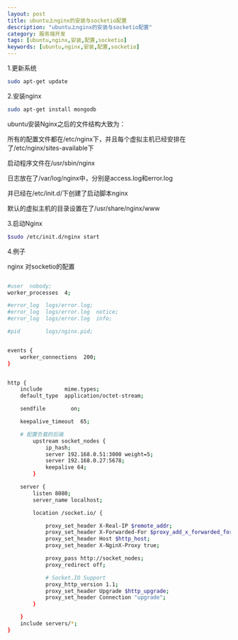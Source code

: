 ```yaml
---
layout: post
title: ubuntu上nginx的安装与socketio配置
description: "ubuntu上nginx的安装与socketio配置"
category: 服务端开发
tags: [ubuntu,nginx,安装,配置,socketio]
keywords: [ubuntu,nginx,安装,配置,socketio]
---
```


1.更新系统

```bash
sudo apt-get update
```

2.安装nginx

```bash
sudo apt-get install mongodb
```

ubuntu安装Nginx之后的文件结构大致为：

所有的配置文件都在/etc/nginx下，并且每个虚拟主机已经安排在了/etc/nginx/sites-available下

启动程序文件在/usr/sbin/nginx

日志放在了/var/log/nginx中，分别是access.log和error.log

并已经在/etc/init.d/下创建了启动脚本nginx

默认的虚拟主机的目录设置在了/usr/share/nginx/www

3.启动Nginx

```bash
$sudo /etc/init.d/nginx start
```

4.例子

nginx 对socketio的配置

```bash

#user  nobody;
worker_processes  4;

#error_log  logs/error.log;
#error_log  logs/error.log  notice;
#error_log  logs/error.log  info;

#pid        logs/nginx.pid;


events {
    worker_connections  200;
}


http {
    include       mime.types;
    default_type  application/octet-stream;

    sendfile        on;

    keepalive_timeout  65;

    # 配置负载的后端
        upstream socket_nodes {
            ip_hash;
            server 192.168.0.51:3000 weight=5;
            server 192.168.0.27:5678;
            keepalive 64;
        }

    server {
        listen 8080;
        server_name localhost;

        location /socket.io/ {

            proxy_set_header X-Real-IP $remote_addr;
            proxy_set_header X-Forwarded-For $proxy_add_x_forwarded_for;
            proxy_set_header Host $http_host;
            proxy_set_header X-NginX-Proxy true;

            proxy_pass http://socket_nodes;
            proxy_redirect off;

            # Socket.IO Support
            proxy_http_version 1.1;
            proxy_set_header Upgrade $http_upgrade;
            proxy_set_header Connection "upgrade";
        }

    }
    include servers/*;
}

```